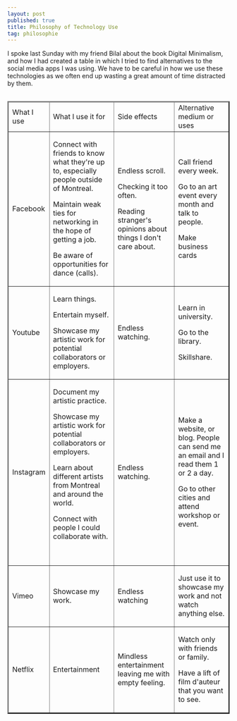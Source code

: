 ```yaml
---
layout: post
published: true
title: Philosophy of Technology Use
tag: philosophie
---
```

I spoke last Sunday with my friend Bilal about the book Digital Minimalism, and how I had created a table in which I tried to find alternatives to the social media apps I was using. We have to be careful in how we use these technologies as we often end up wasting a great amount of time distracted by them.

<table class="table-latitude">
<table border="2">
<thead>
<tr>
<td>What I use</td>
<td>What I use it for</td>
<td>Side effects</td>
<td>Alternative medium or uses</td>
</tr>
  </thead>

  <tbody>
<tr>
<td>Facebook</td>
<td>
<p>Connect with friends to know what they're up to, especially people outside of Montreal.</p>
<p>Maintain weak ties for networking in the hope of getting a job.</p>
<p>Be aware of opportunities for dance (calls).</p>
</td>
<td>
<p>Endless scroll.</p>
<p>Checking it too often.</p>
<p>Reading stranger's opinions about things I don't care about.</p>
</td>
<td>
<p>Call friend every week.</p>
<p>Go to an art event every month and talk to people.</p>
<p>Make business cards</p>
</td>
</tr>
<tr>
<td>Youtube</td>
<td>
<p>Learn things.</p>
<p>Entertain myself.</p>
<p>Showcase my artistic work for potential collaborators or employers.</p>
</td>
<td>Endless watching.</td>
<td>
<p>Learn in university.</p>
<p>Go to the library.</p>
<p>Skillshare.</p>
</td>
</tr>
<tr>
<td>Instagram</td>
<td>
<p>Document my artistic practice.</p>
<p>Showcase my artistic work for potential collaborators or employers.</p>
<p>Learn about different artists from Montreal and around the world.</p>
<p>Connect with people I could collaborate with.&nbsp;</p>
<p>&nbsp;</p>
</td>
<td>Endless watching.</td>
<td>
<p>Make a website, or blog. People can send me an email and I read them 1 or 2 a day.</p>
<p>Go to other cities and attend workshop or event.</p>
</td>
</tr>
<tr>
<td>Vimeo</td>
<td>Showcase my work.</td>
<td>Endless watching</td>
<td>
<p>Just use it to showcase my work and not watch anything else.</p>
</td>
</tr>
<tr>
<td>Netflix</td>
<td>Entertainment</td>
<td>
<p>Mindless entertainment leaving me with empty feeling.</p>
</td>
<td>
<p>Watch only with friends or family.</p>
<p>Have a lift of film d'auteur that you want to see.</p>
</td>
</tr>
</tbody>
</table>
